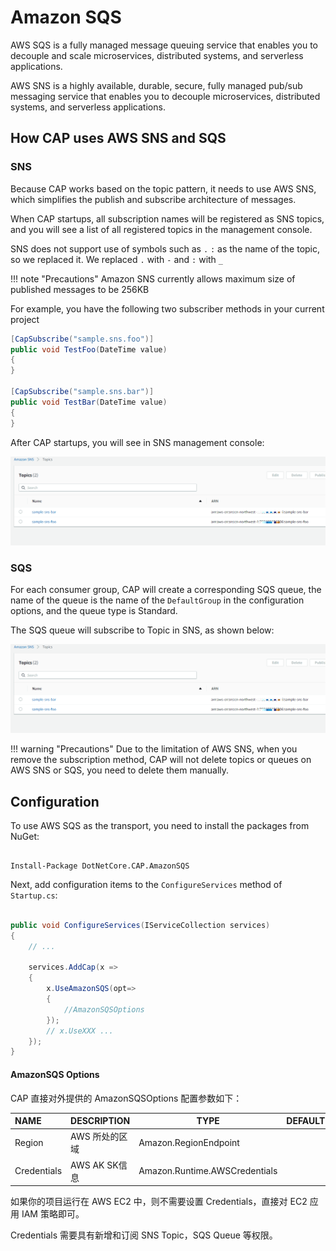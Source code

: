 # Amazon SQS

AWS SQS is a fully managed message queuing service that enables you to decouple and scale microservices, distributed systems, and serverless applications.

AWS SNS is a highly available, durable, secure, fully managed pub/sub messaging service that enables you to decouple microservices, distributed systems, and serverless applications.

## How CAP uses AWS SNS and SQS

### SNS

Because CAP works based on the topic pattern, it needs to use AWS SNS, which simplifies the publish and subscribe architecture of messages.

When CAP startups, all subscription names will be registered as SNS topics, and you will see a list of all registered topics in the management console.

SNS does not support use of symbols such as `.` `:` as the name of the topic, so we replaced it. We replaced `.` with `-` and `:` with `_`

!!! note "Precautions"
    Amazon SNS currently allows maximum size of published messages to be 256KB

For example, you have the following two subscriber methods in your current project

```C#
[CapSubscribe("sample.sns.foo")]
public void TestFoo(DateTime value)
{
}

[CapSubscribe("sample.sns.bar")]
public void TestBar(DateTime value)
{
}
```
After CAP startups, you will see in SNS management console:

![img](/img/aws-sns-demo.png)

### SQS

For each consumer group, CAP will create a corresponding SQS queue, the name of the queue is the name of the `DefaultGroup` in the configuration options, and the queue type is Standard.

The SQS queue will subscribe to Topic in SNS, as shown below:

![img](/img/aws-sns-demo.png)

!!! warning "Precautions"
    Due to the limitation of AWS SNS, when you remove the subscription method, CAP will not delete topics or queues on AWS SNS or SQS, you need to delete them manually.


## Configuration

To use AWS SQS as the transport, you need to install the packages from NuGet:

```shell

Install-Package DotNetCore.CAP.AmazonSQS

```

Next, add configuration items to the `ConfigureServices` method of `Startup.cs`:

```csharp

public void ConfigureServices(IServiceCollection services)
{
    // ...

    services.AddCap(x =>
    {
        x.UseAmazonSQS(opt=>
        {
            //AmazonSQSOptions
        });
        // x.UseXXX ...
    });
}

```

#### AmazonSQS Options

CAP 直接对外提供的 AmazonSQSOptions 配置参数如下：

NAME | DESCRIPTION | TYPE | DEFAULT
:---|:---|---|:---
Region | AWS 所处的区域 | Amazon.RegionEndpoint | 
Credentials | AWS AK SK信息 | Amazon.Runtime.AWSCredentials | 

如果你的项目运行在 AWS EC2 中，则不需要设置 Credentials，直接对 EC2 应用 IAM 策略即可。

Credentials 需要具有新增和订阅 SNS Topic，SQS Queue 等权限。
